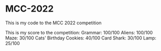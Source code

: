 # MCC-2022
This is my code to the MCC 2022 competition

This is my score to the competition:
Grammar: 100/100
Aliens: 100/100
Maze: 30/100
Cats' Birthday Cookies: 40/100
Card Shark: 30/100
Lamp: 25/100
